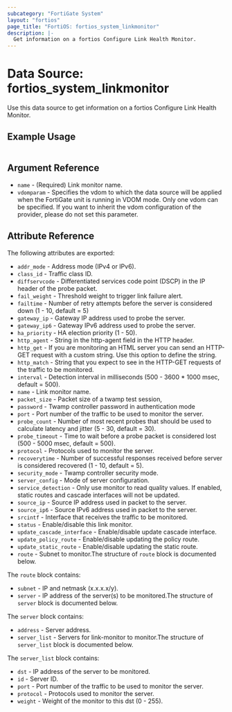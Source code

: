 ```yaml
---
subcategory: "FortiGate System"
layout: "fortios"
page_title: "FortiOS: fortios_system_linkmonitor"
description: |-
  Get information on a fortios Configure Link Health Monitor.
---
```


# Data Source: fortios_system_linkmonitor
Use this data source to get information on a fortios Configure Link Health Monitor.


## Example Usage

```hcl

```

## Argument Reference

* `name` - (Required) Link monitor name.
* `vdomparam` - Specifies the vdom to which the data source will be applied when the FortiGate unit is running in VDOM mode. Only one vdom can be specified. If you want to inherit the vdom configuration of the provider, please do not set this parameter.

## Attribute Reference

The following attributes are exported:

* `addr_mode` - Address mode (IPv4 or IPv6).
* `class_id` - Traffic class ID.
* `diffservcode` - Differentiated services code point (DSCP) in the IP header of the probe packet.
* `fail_weight` - Threshold weight to trigger link failure alert.
* `failtime` - Number of retry attempts before the server is considered down (1 - 10, default = 5)
* `gateway_ip` - Gateway IP address used to probe the server.
* `gateway_ip6` - Gateway IPv6 address used to probe the server.
* `ha_priority` - HA election priority (1 - 50).
* `http_agent` - String in the http-agent field in the HTTP header.
* `http_get` - If you are monitoring an HTML server you can send an HTTP-GET request with a custom string. Use this option to define the string.
* `http_match` - String that you expect to see in the HTTP-GET requests of the traffic to be monitored.
* `interval` - Detection interval in milliseconds (500 - 3600 * 1000 msec, default = 500).
* `name` - Link monitor name.
* `packet_size` - Packet size of a twamp test session,
* `password` - Twamp controller password in authentication mode
* `port` - Port number of the traffic to be used to monitor the server.
* `probe_count` - Number of most recent probes that should be used to calculate latency and jitter (5 - 30, default = 30).
* `probe_timeout` - Time to wait before a probe packet is considered lost (500 - 5000 msec, default = 500).
* `protocol` - Protocols used to monitor the server.
* `recoverytime` - Number of successful responses received before server is considered recovered (1 - 10, default = 5).
* `security_mode` - Twamp controller security mode.
* `server_config` - Mode of server configuration.
* `service_detection` - Only use monitor to read quality values. If enabled, static routes and cascade interfaces will not be updated.
* `source_ip` - Source IP address used in packet to the server.
* `source_ip6` - Source IPv6 address used in packet to the server.
* `srcintf` - Interface that receives the traffic to be monitored.
* `status` - Enable/disable this link monitor.
* `update_cascade_interface` - Enable/disable update cascade interface.
* `update_policy_route` - Enable/disable updating the policy route.
* `update_static_route` - Enable/disable updating the static route.
* `route` - Subnet to monitor.The structure of `route` block is documented below.

The `route` block contains:

* `subnet` - IP and netmask (x.x.x.x/y).
* `server` - IP address of the server(s) to be monitored.The structure of `server` block is documented below.

The `server` block contains:

* `address` - Server address.
* `server_list` - Servers for link-monitor to monitor.The structure of `server_list` block is documented below.

The `server_list` block contains:

* `dst` - IP address of the server to be monitored.
* `id` - Server ID.
* `port` - Port number of the traffic to be used to monitor the server.
* `protocol` - Protocols used to monitor the server.
* `weight` - Weight of the monitor to this dst (0 - 255).
